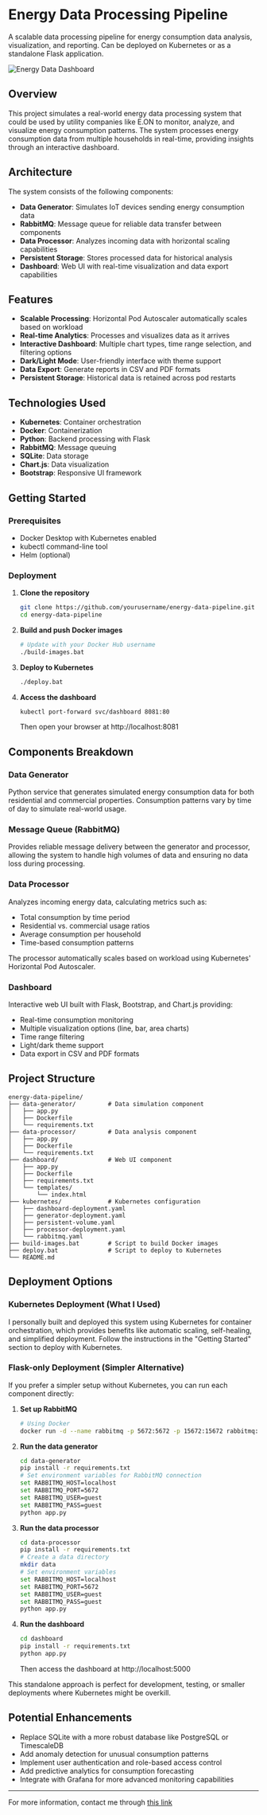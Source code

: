 # Energy Data Processing Pipeline

A scalable data processing pipeline for energy consumption data analysis, visualization, and reporting. Can be deployed on Kubernetes or as a standalone Flask application.

![Energy Data Dashboard](dashboard_screenshot.png)

## Overview

This project simulates a real-world energy data processing system that could be used by utility companies like E.ON to monitor, analyze, and visualize energy consumption patterns. The system processes energy consumption data from multiple households in real-time, providing insights through an interactive dashboard.

## Architecture

The system consists of the following components:

- **Data Generator**: Simulates IoT devices sending energy consumption data
- **RabbitMQ**: Message queue for reliable data transfer between components
- **Data Processor**: Analyzes incoming data with horizontal scaling capabilities
- **Persistent Storage**: Stores processed data for historical analysis
- **Dashboard**: Web UI with real-time visualization and data export capabilities

## Features

- **Scalable Processing**: Horizontal Pod Autoscaler automatically scales based on workload
- **Real-time Analytics**: Processes and visualizes data as it arrives
- **Interactive Dashboard**: Multiple chart types, time range selection, and filtering options
- **Dark/Light Mode**: User-friendly interface with theme support
- **Data Export**: Generate reports in CSV and PDF formats
- **Persistent Storage**: Historical data is retained across pod restarts

## Technologies Used

- **Kubernetes**: Container orchestration
- **Docker**: Containerization
- **Python**: Backend processing with Flask
- **RabbitMQ**: Message queuing
- **SQLite**: Data storage
- **Chart.js**: Data visualization
- **Bootstrap**: Responsive UI framework

## Getting Started

### Prerequisites

- Docker Desktop with Kubernetes enabled
- kubectl command-line tool
- Helm (optional)

### Deployment

1. **Clone the repository**
   ```bash
   git clone https://github.com/yourusername/energy-data-pipeline.git
   cd energy-data-pipeline
   ```

2. **Build and push Docker images**
   ```bash
   # Update with your Docker Hub username
   ./build-images.bat
   ```

3. **Deploy to Kubernetes**
   ```bash
   ./deploy.bat
   ```

4. **Access the dashboard**
   ```bash
   kubectl port-forward svc/dashboard 8081:80
   ```
   Then open your browser at http://localhost:8081

## Components Breakdown

### Data Generator

Python service that generates simulated energy consumption data for both residential and commercial properties. Consumption patterns vary by time of day to simulate real-world usage.

### Message Queue (RabbitMQ)

Provides reliable message delivery between the generator and processor, allowing the system to handle high volumes of data and ensuring no data loss during processing.

### Data Processor

Analyzes incoming energy data, calculating metrics such as:
- Total consumption by time period
- Residential vs. commercial usage ratios
- Average consumption per household
- Time-based consumption patterns

The processor automatically scales based on workload using Kubernetes' Horizontal Pod Autoscaler.

### Dashboard

Interactive web UI built with Flask, Bootstrap, and Chart.js providing:
- Real-time consumption monitoring
- Multiple visualization options (line, bar, area charts)
- Time range filtering
- Light/dark theme support
- Data export in CSV and PDF formats

## Project Structure

```
energy-data-pipeline/
├── data-generator/         # Data simulation component
│   ├── app.py
│   ├── Dockerfile
│   └── requirements.txt
├── data-processor/         # Data analysis component
│   ├── app.py
│   ├── Dockerfile
│   └── requirements.txt
├── dashboard/              # Web UI component
│   ├── app.py
│   ├── Dockerfile
│   ├── requirements.txt
│   └── templates/
│       └── index.html
├── kubernetes/             # Kubernetes configuration
│   ├── dashboard-deployment.yaml
│   ├── generator-deployment.yaml
│   ├── persistent-volume.yaml
│   ├── processor-deployment.yaml
│   └── rabbitmq.yaml
├── build-images.bat        # Script to build Docker images
├── deploy.bat              # Script to deploy to Kubernetes
└── README.md
```

## Deployment Options

### Kubernetes Deployment (What I Used)

I personally built and deployed this system using Kubernetes for container orchestration, which provides benefits like automatic scaling, self-healing, and simplified deployment. Follow the instructions in the "Getting Started" section to deploy with Kubernetes.

### Flask-only Deployment (Simpler Alternative)

If you prefer a simpler setup without Kubernetes, you can run each component directly:

1. **Set up RabbitMQ**
   ```bash
   # Using Docker
   docker run -d --name rabbitmq -p 5672:5672 -p 15672:15672 rabbitmq:3-management
   ```

2. **Run the data generator**
   ```bash
   cd data-generator
   pip install -r requirements.txt
   # Set environment variables for RabbitMQ connection
   set RABBITMQ_HOST=localhost
   set RABBITMQ_PORT=5672
   set RABBITMQ_USER=guest
   set RABBITMQ_PASS=guest
   python app.py
   ```

3. **Run the data processor**
   ```bash
   cd data-processor
   pip install -r requirements.txt
   # Create a data directory
   mkdir data
   # Set environment variables
   set RABBITMQ_HOST=localhost
   set RABBITMQ_PORT=5672
   set RABBITMQ_USER=guest
   set RABBITMQ_PASS=guest
   python app.py
   ```

4. **Run the dashboard**
   ```bash
   cd dashboard
   pip install -r requirements.txt
   python app.py
   ```
   
   Then access the dashboard at http://localhost:5000

This standalone approach is perfect for development, testing, or smaller deployments where Kubernetes might be overkill.

## Potential Enhancements

- Replace SQLite with a more robust database like PostgreSQL or TimescaleDB
- Add anomaly detection for unusual consumption patterns
- Implement user authentication and role-based access control
- Add predictive analytics for consumption forecasting
- Integrate with Grafana for more advanced monitoring capabilities
  
---

For more information, contact me through [this link](https://fourat.pythonanywhere.com/contact.html)
